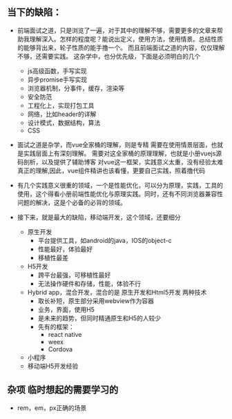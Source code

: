 ## 当下的缺陷：
* 前端面试之道，只是浏览了一遍，对于其中的理解不够，需要更多的文章来帮助我理解深入。怎样的程度呢？能说出定义，使用方法，使用情景。总结性质的能够背出来，轮子性质的能手撸一个。
 而且前端面试之道的内容，仅仅理解不够，还需要实践。
 这杂学中，也分优先级，下面是必须明白的几个
    * js高级函数，手写实现
    * 异步promise手写实现
    * 浏览器机制，分事件，缓存，渲染等
    * 安全防范
    * 工程化上，实现打包工具
    * 网络，比如header的详解
    * 设计模式，数据结构，算法
    * CSS

* 面试之道是杂学，而vue全家桶的理解，则是专精
需要在使用情景层面，也就是实践层面上有深刻理解。
需要对这全家桶的原理理解，也就是小册vuejs源码剖析，以及提供了辅助博客
对vue这一框架，实践意义太重，没有经验太难真正的理解,因此，vue组件精讲也该看懂，更要自己实践，照着撸代码
* 有几个实践意义很重的领域，一个是性能优化，可以分为原理，实践，工具的使用，这个得看小册前端性能优化与原理实践。同时，还有不同浏览器兼容性问题的解决，这是个必备的必背的领域。
* 接下来，就是最大的缺陷，移动端开发，这个领域，还要细分
  * 原生开发 
    * 平台提供工具，如android的java，IOS的object-c
    * 性能最好，体验最好
    * 移植性最差
  * H5开发
    * 跨平台最强，可移植性最好
    * 无法操作硬件和存储，性能，体验不行
  * Hybrid app，混合开发，混合的是 原生开发和Html5开发 两种技术
    * 取长补短，原生部分采用webview作为容器
    * 业务，界面，使用H5
    * 是未来的趋势，但同时精通原生和H5的人较少
    * 先有的框架：
      * react native
      * weex
      * Cordova
  * 小程序
  * 移动端H5开发经验
## 杂项 临时想起的需要学习的
* rem，em，px正确的场景
